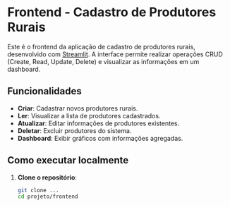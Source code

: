 # Frontend - Cadastro de Produtores Rurais

Este é o frontend da aplicação de cadastro de produtores rurais, desenvolvido com [Streamlit](https://streamlit.io/). A interface permite realizar operações CRUD (Create, Read, Update, Delete) e visualizar as informações em um dashboard.

## Funcionalidades

- **Criar**: Cadastrar novos produtores rurais.
- **Ler**: Visualizar a lista de produtores cadastrados.
- **Atualizar**: Editar informações de produtores existentes.
- **Deletar**: Excluir produtores do sistema.
- **Dashboard**: Exibir gráficos com informações agregadas.

## Como executar localmente

1. **Clone o repositório**:
   ```bash
   git clone ...
   cd projeto/frontend
